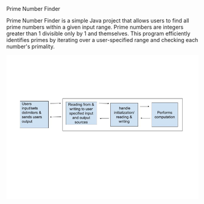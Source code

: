 Prime Number Finder

Prime Number Finder is a simple Java project that allows users to find all prime numbers within a given input range. Prime numbers are integers greater than 1 divisible only by 1 and themselves. This program efficiently identifies primes by iterating over a user-specified range and checking each number's primality.

![Image of System diagram](https://github.com/Nikstylx/HW1/blob/main/Schematic%20for%20API.jpg)
